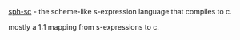 [sph-sc](http://sph.mn/c/view/me) - the scheme-like s-expression language that compiles to c.

mostly a 1:1 mapping from s-expressions to c.